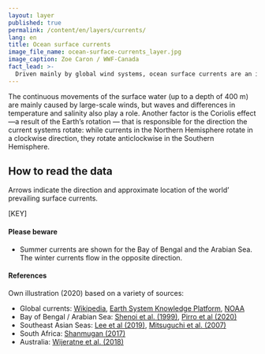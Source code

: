 ```yaml
---
layout: layer
published: true
permalink: /content/en/layers/currents/
lang: en
title: Ocean surface currents
image_file_name: ocean-surface-currents_layer.jpg
image_caption: Zoe Caron / WWF-Canada
fact_lead: >-
  Driven mainly by global wind systems, ocean surface currents are an important factor for determining the movements and fate of marine plastic pollution.
---
```


The continuous movements of the surface water (up to a depth of 400 m) are mainly caused by large-scale winds, but waves and differences in temperature and salinity also play a role. Another factor is the Coriolis effect —a result of the Earth’s rotation — that is responsible for the direction the current systems rotate: while currents in the Northern Hemisphere rotate in a clockwise direction, they rotate anticlockwise in the Southern Hemisphere.

## How to read the data

Arrows indicate the direction and approximate location of the world’ prevailing surface currents.

[KEY]

#### Please beware

* Summer currents are shown for the Bay of Bengal and the Arabian Sea. The winter currents flow in the opposite direction.


<div class="mpx-reference">
  <h4>References</h4>

  <p>Own illustration (2020) based on a variety of sources:</p>
  <ul>
    <li>
      Global currents: <a href="https://en.wikipedia.org/wiki/Ocean_current#/media/File:Corrientes-oceanicas.png" target="_blank">Wikipedia</a>, <a href="https://www.eskp.de/en/basic-knowledge/climate-change/ocean-current-935142/" target="_blank">Earth System Knowledge Platform</a>, <a href="https://sos.noaa.gov/datasets/ocean-circulation-labeled-currents/" target="_blank">NOAA</a>
    </li>
    <li>
      Bay of Bengal / Arabian Sea: <a href="https://www.researchgate.net/figure/Schematic-of-major-surface-currents-in-the-Indian-Ocean-during-a-the-northeast-monsoon_fig1_27668602" target="_blank">Shenoi et al. (1999)</a>, <a href="https://www.sciencedirect.com/science/article/abs/pii/S096706451930075X" target="_blank">Pirro et al (2020)</a>
    </li>
    <li>
      Southeast Asian Seas: <a href="https://www.nature.com/articles/s41467-019-10109-z" target="_blank">Lee et al (2019)</a>, <a href="https://www.researchgate.net/figure/Map-of-the-Southeast-Asian-archipelago-showing-the-major-near-surface-currents-around-the_fig1_237309240" target="_blank">Mitsuguchi et al. (2007)</a>
    </li>
    <li>
      South Africa: <a href="https://www.researchgate.net/figure/Map-showing-the-Agulhas-Current-flowing-along-the-southern-coast-of-Africa-Credit_fig5_315670951" target="_blank">Shanmugan (2017)</a>
    </li>
    <li>
      Australia: <a href="https://agupubs.onlinelibrary.wiley.com/doi/full/10.1029/2017JC013221" target="_blank">Wijeratne et al. (2018)</a>
    </li>
  </ul>
